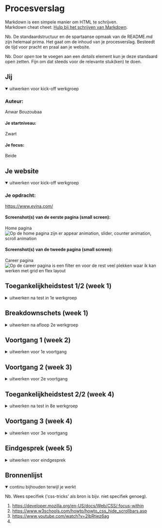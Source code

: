 # Procesverslag

Markdown is een simpele manier om HTML te schrijven.  
Markdown cheat cheet: [Hulp bij het schrijven van Markdown](https://github.com/adam-p/markdown-here/wiki/Markdown-Cheatsheet).

Nb. De standaardstructuur en de spartaanse opmaak van de README.md zijn helemaal prima. Het gaat om de inhoud van je procesverslag. Besteedt de tijd voor pracht en praal aan je website.

Nb. Door _open_ toe te voegen aan een _details_ element kun je deze standaard open zetten. Fijn om dat steeds voor de relevante stuk(ken) te doen.

## Jij

<details open>
  <summary>uitwerken voor kick-off werkgroep</summary>

### Auteur:

Anwar Bouzoubaa

#### Je startniveau:

Zwart

#### Je focus:

Beide

</details>

## Je website

<details open>
  <summary>uitwerken voor kick-off werkgroep</summary>

### Je opdracht:

https://www.evina.com/

#### Screenshot(s) van de eerste pagina (small screen):

Home pagina
<img src="readme-images/Evina-Homepage" width="375px" alt="Op de home pagina zijn er appear animation, slider, counter animation, scroll animation">

#### Screenshot(s) van de tweede pagina (small screen):

Career pagina
<img src="readme-images/Evina-Careerpage.jpg" width="375px" alt="Op de career pagina is een filter en voor de rest veel plekken waar ik kan werken met grid en flex layout ">

</details>

## Toegankelijkheidstest 1/2 (week 1)

<details>
  <summary>uitwerken na test in 1e werkgroep</summary>

### Bevindingen

Lijst met je bevindingen die in de test naar voren kwamen:

#### Screenreader

Linkjes worden voorgelezen in het menu die niet te zien zijn. Het beste zou zijn deze display:none maken todat mensen de link kiezen.

De home link wordt voorgelezen als Evina. Dit is niet duidelijk voor mensen als ze erop klikken dat ze naar de home pagina gaan. Deze moet veranderd worden naar 'Home'.

De headers die voorgelezen worden hebben niet de juiste hiërarchie. Een heading in een card die in een section zit is aangeduind als een kopstuk #2 terwijl dit een kopstuk #3 moet zijn.

De linkjes hebben geen duidelijke benamingen. Dit kan anders door aan te geven wat er gebeurd als je daar op klikt.

#### Muis en Toetsenbord

De tab gaat in de submenu die je niet kan zien. Het beste zou zijn dat de submenu links pas ziet wanneer je enter drukt.

Heel veel buttons hebben geen focus state. Door een kleur verandering of omlijning toe te voegen is het duidelijker waar je precies bent.

#### Motoriek (shocks, elastiekjes)

Je kan niet goed scrollen met spasme. Gelukkig kan je met de pijtjes naar beneden scrollen.

#### Visueel (brillen, contrast, kleurenblind, dark/light).

De kleuren hebben een goeie contrast maakt niet uit welke kleurenblindheid.

De bril met blur/glare laat zien dat niet alle teksten goed leesbaar zijn. Ik denk dat het juist belangerijk is dat in ieder geval de headings wat groter moeten zijn zodat mensen weten naar welk kopje ze kijken.

</details>

## Breakdownschets (week 1)

<details>
  <summary>uitwerken na afloop 2e werkgroep</summary>

### de hele pagina:

  <img src="readme-images/dummy-plaatje.jpg" width="375px" alt="breakdown van de hele pagina">

### dynamisch deel (bijv menu):

  <img src="readme-images/dummy-plaatje.jpg" width="375px" alt="breakdown van een dynamisch deel">

### wellicht nog een dynamisch deel (bijv filter):

  <img src="readme-images/dummy-plaatje.jpg" width="375px" alt="breakdown van nog een dynamisch deel">

</details>

## Voortgang 1 (week 2)

<details>
  <summary>uitwerken voor 1e voortgang</summary>

### Stand van zaken

Ik had problemen met de target selector en de animatie van een zijmenu.

### Agenda voor meeting

samen met je groepje opstellen

| Anwar          | student 2          | student 3    | student 4        |
| -------------- | ------------------ | ------------ | ---------------- |
| Sup tag        | en dit             | en ik dit    | en dan ik dat    |
| A voor buttons | dit als er tijd is | nog een punt | dit wil ik zeker |
| gebruiker voor | ...                | ...          | ...              |
| target selec   | ...                | ...          | ...              |

### Verslag van meeting

hier na afloop snel de uitkomsten van de meeting vastleggen

-   Sup tag kan ik gewoon gebruiken.
-   Ik heb uiteindelijk geen target selector gebruikt omdat ik er een bug kwam
-   Ik heb nu een checkbox gebruikt voor een animatie

</details>

## Voortgang 2 (week 3)

<details>
  <summary>uitwerken voor 2e voortgang</summary>

### Stand van zaken

Ik heb in plaats van een target selector die de zij menu opent een input checkbox met 2 labels gebruikt. De labels zorgen ervoor dat de checkbox getoggeld kunnen worden. Ik kan dan een het zijmenu tonen wanneer het gecheckt is en wanneer het uncheckt is dan gaat het weer naar de originele positie

### Agenda voor meeting

samen met je groepje opstellen

| Anwar                 | student 2          | student 3    | student 4        |
| --------------------- | ------------------ | ------------ | ---------------- |
| Media query volgorde. | en dit             | en ik dit    | en dan ik dat    |
| Hoe appear animatie?  | dit als er tijd is | nog een punt | dit wil ik zeker |
|                       | ...                | ...          | ...              |

### Verslag van meeting

hier na afloop snel de uitkomsten van de meeting vastleggen

-   Media query beginnen met mobile en dan tablet en dan desktop
-   Ik moet intersection obserber gebruiken.

</details>

## Toegankelijkheidstest 2/2 (week 4)

<details>
  <summary>uitwerken na test in 8e werkgroep</summary>

### Bevindingen

Lijst met je bevindingen die in de test naar voren kwamen (geef ook aan wat er verbeterd is):

#### Screenreader

-   Alles een juiste naam geven dmv area-labels of correcte beschrijvingen.

#### Muis en Toetsenbord

-   Navbar/hamburger menu openen wanneer je met de screen reader hier in terecht komt.

#### Motoriek (shocks, elastiekjes)

-   Motoriek beperkt houd je ook niet tegen om de site te gebruiken.

#### Visueel (brillen, contrast, kleurenblind, dark/light).

-   Door goed gebruik van contrast is kleurenblindheid geen probleem.
-   Bij Central field loss wordt het wat lastiger ivm dat alles in het midden staat. Desondanks is de site wel goed te volgen.
-   Combined loss maakt het lezen van de kleine teksten wel wat lastiger maar niet onmogelijk. Misschien kan je hier nog wat mee doen.
-   Hemifield loss (half zicht) heeft weinig invloed op het gebruik van jouw site, dit heb je goed gedaan door de belangrijke info in het midden te zetten en eventuele bredere elementen dmv visual hints aan te geven.

</details>

## Voortgang 3 (week 4)

<details>
  <summary>uitwerken voor 3e voortgang</summary>

### Stand van zaken

hier dit ging goed & dit was lastig (neem ook screenshots op van delen van je website en code)

### Agenda voor meeting

samen met je groepje opstellen

| student 1        | student 2          | student 3    | student 4        |
| ---------------- | ------------------ | ------------ | ---------------- |
| button all unset | en dit             | en ik dit    | en dan ik dat    |
| svg animeren     | dit als er tijd is | nog een punt | dit wil ik zeker |
| unset op media   |
| query            | ...                | ...          | ...              |

### Verslag van meeting

hier na afloop snel de uitkomsten van de meeting vastleggen

-   Foto's maken van oudere commits
-   Document het menu
-   Hoeft geen unset op media query wanneer van display flex naar display grid gaat.
-   ...

</details>

## Eindgesprek (week 5)

<details>
  <summary>uitwerken voor eindgesprek</summary>

### Je uitkomst - karakteristiek screenshots:

  <img src="readme-images/dummy-plaatje.jpg" width="375px" alt="uitomst opdracht 1">

### Dit ging goed/Heb ik geleerd:

Korte omschrijving met plaatjes

  <img src="readme-images/dummy-plaatje.jpg" width="375px" alt="top">

### Dit was lastig/Is niet gelukt:

Korte omschrijving met plaatjes

  <img src="readme-images/dummy-plaatje.jpg" width="375px" alt="bummer">
</details>

## Bronnenlijst

<details open>
  <summary>continu bijhouden terwijl je werkt</summary>

Nb. Wees specifiek ('css-tricks' als bron is bijv. niet specifiek genoeg).

1. https://developer.mozilla.org/en-US/docs/Web/CSS/:focus-within
2. https://www.w3schools.com/howto/howto_css_hide_scrollbars.asp
3. https://www.youtube.com/watch?v=2IbRtjez6ag
4.

</details>
